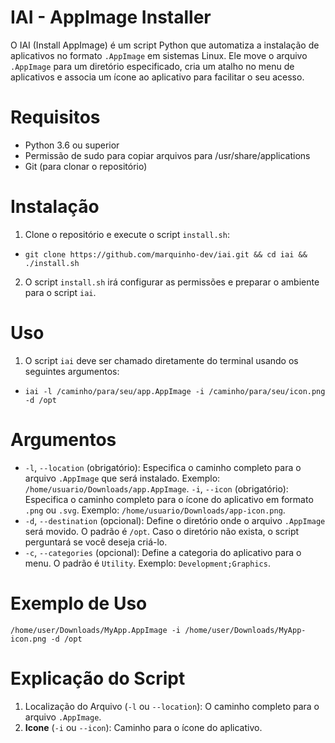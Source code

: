 # IAI - AppImage Installer
O IAI (Install AppImage) é um script Python que automatiza a instalação de aplicativos no formato `.AppImage` em sistemas Linux. Ele move o arquivo `.AppImage` para um diretório especificado, cria um atalho no menu de aplicativos e associa um ícone ao aplicativo para facilitar o seu acesso.

# Requisitos
+ Python 3.6 ou superior
+ Permissão de sudo para copiar arquivos para /usr/share/applications
+ Git (para clonar o repositório)

# Instalação
1. Clone o repositório e execute o script `install.sh`:
+ `git clone https://github.com/marquinho-dev/iai.git && cd iai && ./install.sh`
2. O script `install.sh` irá configurar as permissões e preparar o ambiente para o script `iai`.

# Uso
1. O script `iai` deve ser chamado diretamente do terminal usando os seguintes argumentos:
+ `iai -l /caminho/para/seu/app.AppImage -i /caminho/para/seu/icon.png -d /opt`

# Argumentos
+ `-l`, `--location` (obrigatório): Especifica o caminho completo para o arquivo `.AppImage`
que será instalado. Exemplo: `/home/usuario/Downloads/app.AppImage`.
`-i`, `--icon` (obrigatório): Especifica o caminho completo para o ícone do aplicativo em
formato `.png` ou `.svg`. Exemplo: `/home/usuario/Downloads/app-icon.png`.
+ `-d`, `--destination` (opcional): Define o diretório onde o arquivo `.AppImage` será movido.
O padrão é `/opt`. Caso o diretório não exista, o script perguntará se você deseja criá-lo.
+ `-c`, `--categories` (opcional): Define a categoria do aplicativo para o menu. O padrão é `Utility`. Exemplo: `Development;Graphics`.

# Exemplo de Uso
`/home/user/Downloads/MyApp.AppImage -i /home/user/Downloads/MyApp-icon.png -d /opt`

# Explicação do Script
1. Localização do Arquivo (`-l` ou `--location`): O caminho completo para o arquivo `.AppImage`.
2. <b>Icone</b> (`-i` ou `--icon`): Caminho para o ícone do aplicativo.


